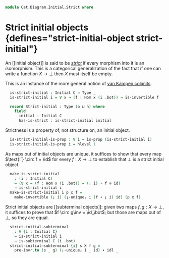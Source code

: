 <!--
```agda
open import Cat.Diagram.Subterminal
open import Cat.Diagram.Initial
open import Cat.Prelude

import Cat.Reasoning
```
-->

```agda
module Cat.Diagram.Initial.Strict where
```

<!--
```agda
module _ {o h} (C : Precategory o h) where
  open Cat.Reasoning C
  open Initial
```
-->

# Strict initial objects {defines="strict-initial-object strict-initial"}

An [[initial object]] is said to be *[strict]* if every morphism into it is an *iso*morphism.
This is a categorical generalization of the fact that if one can write a function $X \to \bot$ then $X$ must itself be empty.

This is an instance of the more general notion of [van Kampen colimits].

[strict]: https://ncatlab.org/nlab/show/strict+initial+object
[van Kampen colimits]: https://ncatlab.org/nlab/show/van+Kampen+colimit


```agda
  is-strict-initial : Initial C → Type _
  is-strict-initial i = ∀ x → (f : Hom x (i .bot)) → is-invertible f

  record Strict-initial : Type (o ⊔ h) where
    field
      initial : Initial C
      has-is-strict : is-strict-initial initial
```

Strictness is a property of, not structure on, an initial object.

```agda
  is-strict-initial-is-prop : ∀ i → is-prop (is-strict-initial i)
  is-strict-initial-is-prop i = hlevel 1
```

As maps out of initial objects are unique, it suffices to show that
every map $\text{!`} \circ f = \id$ for every $f : X \to \bot$ to establish that $\bot$ is a
strict initial object.

```agda
  make-is-strict-initial
    : (i : Initial C)
    → (∀ x → (f : Hom x (i .bot)) → (¡ i) ∘ f ≡ id)
    → is-strict-initial i
  make-is-strict-initial i p x f =
    make-invertible (¡ i) (¡-unique₂ i (f ∘ ¡ i) id) (p x f)
```

Strict initial objects are [[subterminal objects]]: given two maps
$f, g : X \to \bot$, it suffices to prove that $f \circ g\inv =
\id_\bot$; but those are maps out of $\bot$, so they are equal.

```agda
  strict-initial→subterminal
    : ∀ {i : Initial C}
    → is-strict-initial i
    → is-subterminal C (i .bot)
  strict-initial→subterminal {i} s X f g =
    pre-invr.to (s _ g) (¡-unique₂ i _ id) ∙ idl _
```

